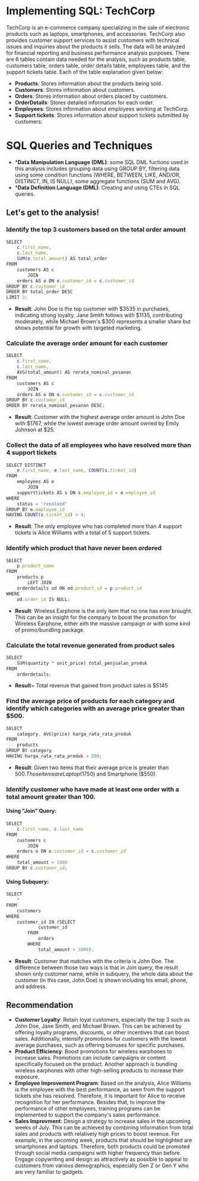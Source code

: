# Implementing SQL: TechCorp
TechCorp is an e-commerce company specializing in the sale of electronic products such as laptops, smartphones, and accessories. TechCorp also provides customer support services to assist customers with technical issues and inquiries about the products it sells. The data will be analyzed for financial reporting and business performance analysis purposes.
There are 6 tables contain data needed for the analysis, such as products table, customers table, orders table, order details table, employees table, and the support tickets table. Each of the table explanation given below:
+ **Products**: Stores information about the products being sold.
+ **Customers**: Stores information about customers.
+ **Orders**: Stores information about orders placed by customers.
+ **OrderDetails**: Stores detailed information for each order.
+ **Employees**: Stores information about employees working at TechCorp.
+ **Support tickets**: Stores information about support tickets submitted by customers.

# SQL Queries and Techniques
+ ***Data Manipulation Language (DML)**: some SQL DML fuctions used in this analysis includes grouping data using GROUP BY, filtering data using some condition functions (WHERE, BETWEEN, LIKE, AND/OR, DISTINCT, IN, IS NULL), some aggregate functions (SUM and AVG).
+ ***Data Definition Language (DML)**: Creating and using CTEs in SQL queries.

## Let's get to the analysis!
### Identify the top 3 customers based on the total order amount
```js
SELECT 
    c.first_name,
    c.last_name,
    SUM(o.total_amount) AS total_order
FROM
    customers AS c
        JOIN
    orders AS o ON o.customer_id = c.customer_id
GROUP BY c.customer_id
ORDER BY total_order DESC
LIMIT 3;
```
+ **Result**: John Doe is the top customer with $3535 in purchases, indicating strong loyalty. Jane Smith follows with $1135, contributing moderately, while Michael Brown's $300 represents a smaller share but shows potential for growth with targeted marketing. 

### Calculate the average order amount for each customer
```js
SELECT 
    c.first_name,
    c.last_name,
    AVG(total_amount) AS rerata_nominal_pesanan
FROM
    customers AS c
        JOIN
    orders AS o ON o.customer_id = c.customer_id
GROUP BY c.customer_id
ORDER BY rerata_nominal_pesanan DESC;
```
+ **Result**: Customer with the highest average order amount is John Doe with $1767, while the lowest average order amount owned by Emily Johnson at $25.
 
### Collect the data of all employees who have resolved more than 4 support tickets
``` js
SELECT DISTINCT
    e.first_name, e.last_name, COUNT(s.ticket_id)
FROM
    employees AS e
        JOIN
    supporttickets AS s ON s.employee_id = e.employee_id
WHERE
    status = 'resolved'
GROUP BY e.employee_id
HAVING COUNT(s.ticket_id) > 4;
```
+ **Result**: The only employee who has completed more than 4 support tickets is Alice Williams with a total of 5 support tickets.

### Identify which product that have never been ordered
```js
SELECT 
    p.product_name
FROM
    products p
        LEFT JOIN
    orderdetails od ON od.product_id = p.product_id
WHERE
    od.order_id IS NULL;
```
+ **Result**: Wireless Earphone is the only item that no one has ever brought. This can be an insight for the company to boost the promotion for Wireless Earphone, either eith the massive campaign or with some kind of promo/bundling package.

### Calculate the total revenue generated from product sales
```js
SELECT 
    SUM(quantity * unit_price) total_penjualan_produk
FROM
    orderdetails;
```
+ **Result**= Total revenue that gained from product sales is $5145

### Find the average price of products for each category and identify which categories with an average price greater than $500.
``` js
SELECT 
    category, AVG(price) harga_rata_rata_produk
FROM
    products
GROUP BY category
HAVING harga_rata_rata_produk > 500;
```
+ **Result**: Given two items that their average price is greater than $500. Those items are Laptop ($1750) and Smartphone ($550).


### Identify customer who have made at least one order with a total amount greater than 100.
#### Using "Join" Query:
```js
SELECT 
    c.first_name, c.last_name
FROM
    customers c
        JOIN
    orders o ON o.customer_id = c.customer_id
WHERE
    total_amount > 1000
GROUP BY c.customer_id;
```

#### Using Subquery:
```js
SELECT 
    *
FROM
    customers
WHERE
    customer_id IN (SELECT 
            customer_id
        FROM
            orders
        WHERE
            total_amount > 1000);
```
+ **Result**: Customer that matches with the criteria is John Doe. The difference between those two ways is that in Join query, the result shown only customer name, while in subquery, the whole data about the customer (in this case, John Doe) is shown including his email, phone, and address.


## Recommendation
+ **Customer Loyalty**: Retain loyal customers, especially the top 3 such as John Doe, Jane Smith, and Michael Brown. This can be achieved by offering loyalty programs, discounts, or other incentives that can boost sales. Additionally, intensify promotions for customers with the lowest average purchases, such as offering bonuses for specific purchases.
+ **Product Efficiency**: Boost promotions for wireless earphones to increase sales. Promotions can include campaigns or content specifically focused on the product. Another approach is bundling wireless earphones with other high-selling products to increase their exposure.
+ **Employee Improvement Program**: Based on the analysis, Alice Williams is the employee with the best performance, as seen from the support tickets she has resolved. Therefore, it is important for Alice to receive recognition for her performance. Besides that, to improve the performance of other employees, training programs can be implemented to support the company's sales performance.
+ **Sales Improvment**: Design a strategy to increase sales in the upcoming weeks of July. This can be achieved by combining information from total sales and products with relatively high prices to boost revenue. For example, in the upcoming week, products that should be highlighted are smartphones and laptops. Therefore, both products could be promoted through social media campaigns with higher frequency than before. Engage copywriting and design as attractively as possible to appeal to customers from various demographics, especially Gen Z or Gen Y who are very familiar to gadgets.
